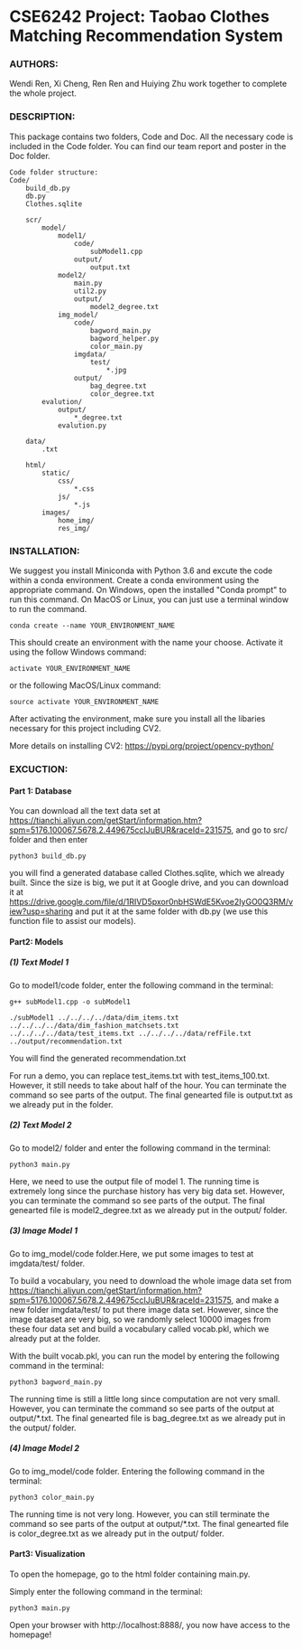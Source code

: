 

CSE6242 Project: Taobao Clothes Matching Recommendation System
==================================================================================================



### AUTHORS:

Wendi Ren, Xi Cheng, Ren Ren and Huiying Zhu work together to complete the whole project. 

### DESCRIPTION:

This package contains two folders, Code and Doc. All the necessary code is included in the Code folder. You can find our team report and poster in the Doc folder.


	Code folder structure:
	Code/
		build_db.py
		db.py
		Clothes.sqlite
	
		scr/
			model/
				model1/
					code/
						subModel1.cpp
					output/
						output.txt
				model2/
					main.py
					util2.py
					output/
						model2_degree.txt
				img_model/
					code/
						bagword_main.py
						bagword_helper.py
						color_main.py
					imgdata/
						test/
							*.jpg
					output/
						bag_degree.txt
						color_degree.txt
			evalution/
				output/
					*_degree.txt
				evalution.py
	
		data/
			.txt
	
		html/
			static/
				css/
					*.css
				js/
					*.js
			images/
				home_img/
				res_img/

### INSTALLATION:

We suggest you install Miniconda with Python 3.6 and excute the code within a conda environment. Create a conda environment using the appropriate command. On Windows, open the installed "Conda prompt" to run this command. On MacOS or Linux, you can just use a terminal window to run the command.

```
conda create --name YOUR_ENVIRONMENT_NAME
```

This should create an environment with the name your choose. Activate it using the follow Windows command:

```
activate YOUR_ENVIRONMENT_NAME		
```

or the following MacOS/Linux command:

```
source activate YOUR_ENVIRONMENT_NAME
```

After activating the environment, make sure you install all the libaries necessary for this project including CV2.

More details on installing CV2: https://pypi.org/project/opencv-python/

### EXCUCTION:

#### Part 1: Database

You can download all the text data set at  https://tianchi.aliyun.com/getStart/information.htm?spm=5176.100067.5678.2.449675ccIJuBUR&raceId=231575, and go to src/ folder and then enter

```
python3 build_db.py
```

you will find a generated database called Clothes.sqlite, which we already built. Since the size is big, we put it at Google drive, and you can download it at https://drive.google.com/file/d/1RIVD5pxor0nbHSWdE5Kvoe2IyGO0Q3RM/view?usp=sharing and put it at the same folder with db.py (we use this function file to assist our models). 

#### Part2: Models

##### (1) Text Model 1

Go to model1/code folder, enter the following command in the terminal:

```
g++ subModel1.cpp -o subModel1
```

```
./subModel1 ../../../../data/dim_items.txt ../../../../data/dim_fashion_matchsets.txt ../../../../data/test_items.txt ../../../../data/refFile.txt ../output/recommendation.txt
```

You will find the generated recommendation.txt

For run a demo, you can replace test_items.txt with test_items_100.txt. However, it still needs to take about half of the hour. You can terminate the command so see parts of the output. The final genearted file is output.txt as we already put in the folder.

##### (2) Text Model 2

Go to model2/ folder and enter the following command in the terminal:

```
python3 main.py
```

Here, we need to use the output file of model 1. The running time is extremely long since the purchase history has very big data set. However, you can terminate the command so see parts of the output. The final genearted file is model2_degree.txt as we already put in the output/ folder.

##### (3) Image Model 1

Go to img_model/code folder.Here, we put some images to test at imgdata/test/ folder. 

To build a vocabulary, you need to download the whole image data set from https://tianchi.aliyun.com/getStart/information.htm?spm=5176.100067.5678.2.449675ccIJuBUR&raceId=231575, and make a new folder imgdata/test/ to put there image data set. However, since the image dataset are very big, so we randomly select 10000 images from these four data set and build a vocabulary called vocab.pkl, which we already put at the folder.

 With the built vocab.pkl, you can run the model by entering the following command in the terminal:

```
python3 bagword_main.py
```

The running time is still a little long since computation are not very small. However, you can terminate the command so see parts of the output at output/*.txt. The final genearted file is bag_degree.txt as we already put in the output/ folder.

##### (4) Image Model 2

Go to img_model/code folder. Entering the following command in the terminal:

```
python3 color_main.py
```

The running time is not very long. However, you can still terminate the command so see parts of the output at output/*.txt. The final genearted file is color_degree.txt as we already put in the output/ folder.

#### Part3: Visualization

To open the homepage, go to the html folder containing main.py.

Simply enter the following command in the terminal:

	python3 main.py
Open your browser with http://localhost:8888/, you now have access to the homepage!